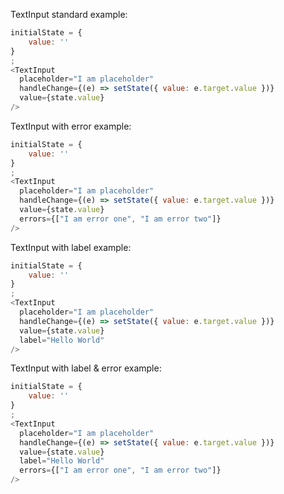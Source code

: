 TextInput standard example:

```js
initialState = {
    value: ''
}
;
<TextInput
  placeholder="I am placeholder"
  handleChange={(e) => setState({ value: e.target.value })}
  value={state.value}
/>
```


TextInput with error example:

```js
initialState = {
    value: ''
}
;
<TextInput
  placeholder="I am placeholder"
  handleChange={(e) => setState({ value: e.target.value })}
  value={state.value}
  errors={["I am error one", "I am error two"]}
/>
```

TextInput with label example:

```js
initialState = {
    value: ''
}
;
<TextInput
  placeholder="I am placeholder"
  handleChange={(e) => setState({ value: e.target.value })}
  value={state.value}
  label="Hello World"
/>
```

TextInput with label & error example:

```js
initialState = {
    value: ''
}
;
<TextInput
  placeholder="I am placeholder"
  handleChange={(e) => setState({ value: e.target.value })}
  value={state.value}
  label="Hello World"
  errors={["I am error one", "I am error two"]}
/>
```